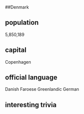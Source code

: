 ##Denmark
## population
5,850,189


## capital
Copenhagen

 
## official language
Danish
Faroese
Greenlandic
German


## interesting trivia




